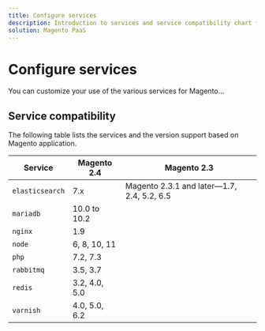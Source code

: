 ```yaml
---
title: Configure services
description: Introduction to services and service compatibility chart for Magento on Cloud Manager.
solution: Magento PaaS
---
```


# Configure services

You can customize your use of the various services for Magento...

## Service compatibility

The following table lists the services and the version support based on Magento application.

| Service         | Magento 2.4   | Magento 2.3                                |
| --------------- | ------------- | ------------------------------------------ |
| `elasticsearch` | 7.x           | Magento 2.3.1 and later—1.7, 2.4, 5.2, 6.5 |
| `mariadb`       | 10.0 to 10.2  |                                            |
| `nginx`         | 1.9           |                                            |
| `node`          | 6, 8, 10, 11  |                                            |
| `php`           | 7.2, 7.3      |                                            |
| `rabbitmq`      | 3.5, 3.7      |                                            |
| `redis`         | 3.2, 4.0, 5.0 |                                            |
| `varnish`       | 4.0, 5.0, 6.2 |                                            |

<!-- link definitions -->

